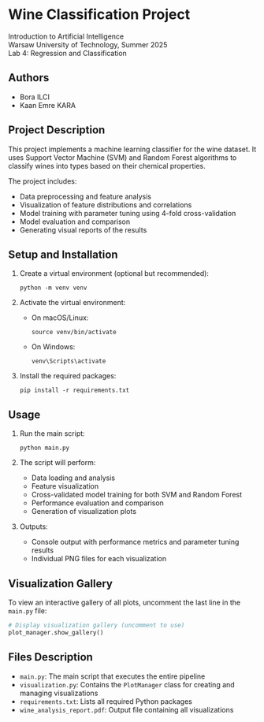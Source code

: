 # Wine Classification Project

Introduction to Artificial Intelligence  
Warsaw University of Technology, Summer 2025  
Lab 4: Regression and Classification

## Authors

- Bora ILCI
- Kaan Emre KARA

## Project Description

This project implements a machine learning classifier for the wine dataset. It uses Support Vector Machine (SVM) and Random Forest algorithms to classify wines into types based on their chemical properties.

The project includes:

- Data preprocessing and feature analysis
- Visualization of feature distributions and correlations
- Model training with parameter tuning using 4-fold cross-validation
- Model evaluation and comparison
- Generating visual reports of the results

## Setup and Installation

1. Create a virtual environment (optional but recommended):

   ```
   python -m venv venv
   ```

2. Activate the virtual environment:

   - On macOS/Linux:
     ```
     source venv/bin/activate
     ```
   - On Windows:
     ```
     venv\Scripts\activate
     ```

3. Install the required packages:
   ```
   pip install -r requirements.txt
   ```

## Usage

1. Run the main script:

   ```
   python main.py
   ```

2. The script will perform:

   - Data loading and analysis
   - Feature visualization
   - Cross-validated model training for both SVM and Random Forest
   - Performance evaluation and comparison
   - Generation of visualization plots

3. Outputs:
   - Console output with performance metrics and parameter tuning results
   - Individual PNG files for each visualization

## Visualization Gallery

To view an interactive gallery of all plots, uncomment the last line in the `main.py` file:

```python
# Display visualization gallery (uncomment to use)
plot_manager.show_gallery()
```

## Files Description

- `main.py`: The main script that executes the entire pipeline
- `visualization.py`: Contains the `PlotManager` class for creating and managing visualizations
- `requirements.txt`: Lists all required Python packages
- `wine_analysis_report.pdf`: Output file containing all visualizations
